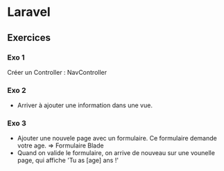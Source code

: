 # Laravel

## Exercices

### Exo 1
Créer un Controller : NavController


### Exo 2
- Arriver à ajouter une information dans une vue.
  
### Exo 3
- Ajouter une nouvele page avec un formulaire. Ce formulaire demande votre age. => Formulaire Blade
- Quand on valide le formulaire, on arrive de nouveau sur une vounelle page, qui affiche 'Tu as [age] ans !'

